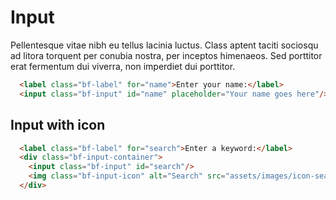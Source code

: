 # Input

Pellentesque vitae nibh eu tellus lacinia luctus. Class aptent taciti sociosqu ad litora torquent per conubia nostra, per inceptos himenaeos. Sed porttitor erat fermentum dui viverra, non imperdiet dui porttitor.

```html
  <label class="bf-label" for="name">Enter your name:</label>
  <input class="bf-input" id="name" placeholder="Your name goes here"/>
```

## Input with icon

```html
  <label class="bf-label" for="search">Enter a keyword:</label>
  <div class="bf-input-container">
    <input class="bf-input" id="search"/>
    <img class="bf-input-icon" alt="Search" src="assets/images/icon-search.svg">
  </div>
```